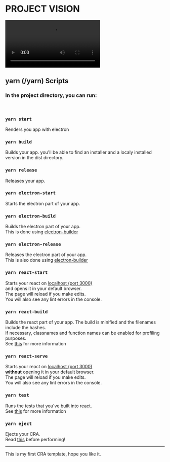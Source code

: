 # PROJECT VISION 

![vid](https://user-images.githubusercontent.com/20207933/109679390-d3d3d080-7b7b-11eb-960d-c9a830d7feb4.mp4)


## yarn (/yarn) Scripts

### In the project directory, you can run:

<br/>

### `yarn start`

Renders you app with electron

### `yarn build`

Builds your app. you'll be able to find an installer and a
localy installed version in the dist directory.

### `yarn release`

Releases your app.

### `yarn electron-start`

Starts the electron part of your app.

### `yarn electron-build`

Builds the electron part of your app.  
This is done using [electron-builder](https://www.npmjs.com/package/electron-builder)

### `yarn electron-release`

Releases the electron part of your app.  
This is also done using [electron-builder](https://www.npmjs.com/package/electron-builder)

### `yarn react-start`

Starts your react on [localhost (port 3000)](https://localhost:3000)  
and opens it in your default browser.  
The page will reload if you make edits.  
You will also see any lint errors in the console.

### `yarn react-build`

Builds the react part of your app.
The build is minified and the filenames include the hashes.  
If necessary, classnames and function names can be enabled for profiling purposes.  
See [this](https://create-react-app.dev/docs/production-build/) for more information

### `yarn react-serve`

Starts your react on [localhost (port 3000)](https://localhost:3000)  
**without** opening it in your default browser.  
The page will reload if you make edits.  
You will also see any lint errors in the console.

### `yarn test`

Runs the tests that you've built into react.  
See [this](https://create-react-app.dev/docs/running-tests/) for more information

### `yarn eject`

Ejects your CRA.  
Read [this](https://create-react-app.dev/docs/available-scripts/#npm-run-eject) before performing!

<hr/>
This is my first CRA template, hope you like it.
